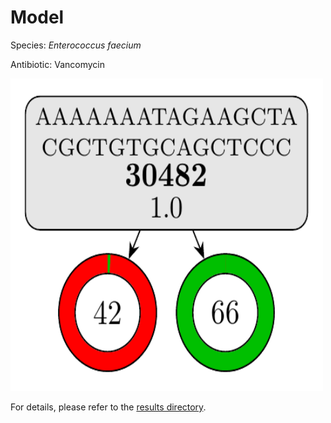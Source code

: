 
# Model

Species: *Enterococcus faecium*

Antibiotic: Vancomycin

<a href="./model.pdf"><img src="./model.png" width=500 height=500 /></a>

For details, please refer to the [results directory](../../../../../results/cart_b/enterococcus%20faecium/vancomycin/repeat_0/).

